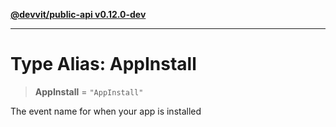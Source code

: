 [**@devvit/public-api v0.12.0-dev**](../README.md)

---

# Type Alias: AppInstall

> **AppInstall** = `"AppInstall"`

The event name for when your app is installed
